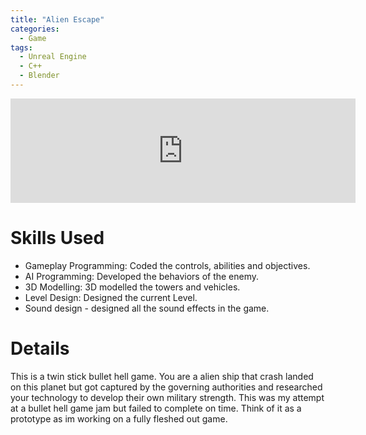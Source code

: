 ```yaml
---
title: "Alien Escape"
categories:
  - Game
tags:
  - Unreal Engine
  - C++
  - Blender
---
```

<iframe frameborder="0" src="https://itch.io/embed/1109423?bg_color=479b38&amp;fg_color=8c1090&amp;link_color=5bfaf7&amp;border_color=333333" width="552" height="167"><a href="https://kayofways.itch.io/alien-escape">Alien Escape by KayOfWays</a></iframe>

# Skills Used
- Gameplay Programming: Coded the controls, abilities and objectives.
- AI Programming: Developed the behaviors of the enemy.
- 3D Modelling: 3D modelled the towers and vehicles.
- Level Design: Designed the current Level.
- Sound design - designed all the sound effects in the game.

# Details
This is a twin stick bullet hell game. You are a alien ship that crash landed on this planet but got captured by the governing authorities and researched your technology to develop their own military strength.
This was my attempt at a bullet hell game jam but failed to complete on time. Think of it as a prototype as im working on a fully fleshed out game.

